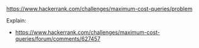 https://www.hackerrank.com/challenges/maximum-cost-queries/problem

Explain:

- https://www.hackerrank.com/challenges/maximum-cost-queries/forum/comments/627457
